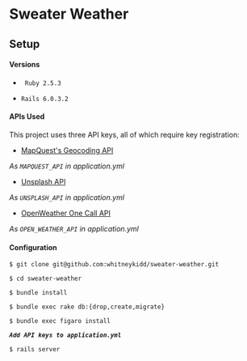# Sweater Weather

## Setup
#### Versions

* ` Ruby 2.5.3`

* `Rails 6.0.3.2`

#### APIs Used
This project uses three API keys, all of which require key registration:

* [MapQuest's Geocoding API](https://developer.mapquest.com/documentation/geocoding-api/)

 *As `MAPQUEST_API` in application.yml*

* [Unsplash API](https://unsplash.com/documentation)

 *As `UNSPLASH_API` in application.yml*

* [OpenWeather One Call API](https://openweathermap.org/api/one-call-api)

 *As `OPEN_WEATHER_API` in application.yml*

#### Configuration

`$ git clone git@github.com:whitneykidd/sweater-weather.git`

`$ cd sweater-weather`

`$ bundle install`

`$ bundle exec rake db:{drop,create,migrate}`

`$ bundle exec figaro install`

  __*`Add API keys to application.yml`*__

`$ rails server`





